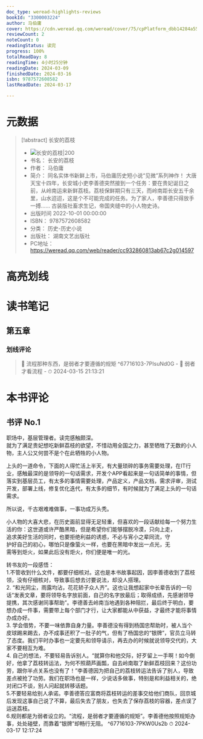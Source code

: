 ```yaml
---
doc_type: weread-highlights-reviews
bookId: "3300003224"
author: 马伯庸
cover: https://cdn.weread.qq.com/weread/cover/75/cpPlatform_dbb14284a55f1e733b60202b0777255d/t7_cpPlatform_dbb14284a55f1e733b60202b0777255d.jpg
reviewCount: 2
noteCount: 0
readingStatus: 读完
progress: 100%
totalReadDay: 8
readingTime: 4小时25分钟
readingDate: 2024-03-09
finishedDate: 2024-03-16
isbn: 9787572608582
lastReadDate: 2024-03-17

---
```

# 元数据
> [!abstract] 长安的荔枝
> - ![ 长安的荔枝|200](https://cdn.weread.qq.com/weread/cover/75/cpPlatform_dbb14284a55f1e733b60202b0777255d/t7_cpPlatform_dbb14284a55f1e733b60202b0777255d.jpg)
> - 书名： 长安的荔枝
> - 作者： 马伯庸
> - 简介： 同名实体书新鲜上市，马伯庸历史短小说“见微”系列神作！
大唐天宝十四年，长安城小吏李善德突然接到一个任务：要在贵妃诞日之前，从岭南运来新鲜荔枝。荔枝保鲜期只有三天，而岭南距长安五千余里，山水迢迢，这是个不可能完成的任务。为了家人，李善德只得放手一搏……
古装版社畜求生记，帝国夹缝中的小人物史诗。
> - 出版时间 2022-10-01 00:00:00
> - ISBN： 9787572608582
> - 分类： 历史-历史小说
> - 出版社： 湖南文艺出版社
> - PC地址：https://weread.qq.com/web/reader/cc932860813ab67c2g014597

# 高亮划线

# 读书笔记

## 第五章

### 划线评论
> 📌 流程那种东西，是弱者才要遵循的规矩  ^67716103-7PIsuNd0G
    - 💭 弱者才看流程
    - ⏱ 2024-03-15 21:13:21
   
# 本书评论

## 书评 No.1 
职场中，基层管理者。读完感触颇深。  
就为了满足贵妃想吃新鲜荔枝的欲望，不惜动用全国之力，甚至牺牲了无数的小人物，主人公又何尝不是个在此牺牲的小人物。

上头的一道命令，下面的人得忙活上半天，有大量琐碎的事务需要处理，在IT行业，感触最深的是领导的一句话需求，开发个APP看起来是一句话简单的事情，但落实到基层员工，有太多的事情需要处理，产品定义，产品文档，需求评审，测试开发，部署上线，修复优化迭代，有太多的细节，有时候就为了满足上头的一句话需求。

所以说，千古艰难难做事，一事功成万头秃。

小人物的大喜大悲，在历史面前显得无足轻重，但喜欢的一段话献给每一个努力生活的你：这世道或许严酷黑暗，但是希望你们能够摆脱冷漠，只向上走，  
追求美好生活的同时，也要拒绝利益的诱惑，不必与宵小之辈同流，守  
护好自己的初心，哪怕只是像萤火一样，也要在黑暗中发出一点光，无  
需等到炬火，如果此后没有炬火，你们便是唯一的光。

  
转书友的一段感悟：  
1.不管收到什么文件，都要仔细核对。这也是本书故事起因，因李善德收到了荔枝领，没有仔细核对，导致事后想去讨要说法，却没人搭理。  
2\. “和光同尘，雨露均沾，花花轿子众人齐”。这也让我想起家中长辈告诉的一句话“发表文章，要将领导名字放前面，自己的名字放最后；取得成绩，先感谢领导提携，其次感谢同事帮助”。李德善去岭南当地遇到各种阻拦，最后终于明白，要想办成一件事，需要带上每个部门才行，让大家都能从中获益，才最终才能将事情办成办好。  
3\. 学会借势，不要一味依靠自身力量。李善德没有得到杨国忠帮助时，被人当个皮球踢来踢去，办不成事还积了一肚子的气，但有了杨国忠的“银牌”，官员立马转了态度。我们平时办事也一定要先和领导请示，再去办的时候就说领导交代的，大家不要相互为难。  
4\. 自己的想法，不要轻易告诉别人。“就算你和他交际，好歹留上一手啊！如今倒好，他拿了荔枝转运法，为何不照葫芦画瓢，自去岭南取了新鲜荔枝回来？这份功劳，跟你半点关系也没有了！”李善德因为把自己的荔枝转运法告诉了别人，导致差点被抢了功劳。我们在职场也是一样，少说话多做事，特别是和利益相关的，绝对闭口不谈，别人问起就转移话题。  
5.不要轻易给别人承诺。李善德答应富商将荔枝转运的差事交给他们商队，回京城后发现这事自己说了不算，最后失去了朋友，也失去了保存荔枝的容器，差点误了运送荔枝。  
6.规则都是为弱者设立的。“流程，是弱者才要遵循的规矩”。李善德他按照规矩办事，处处碰壁，而靠着“银牌”却畅行无阻。 ^67716103-7PKW0Us2b
⏱ 2024-03-17 12:17:24
